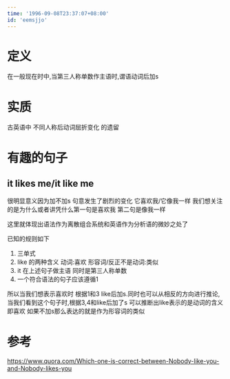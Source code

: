 ```yaml
---
time: '1996-09-08T23:37:07+08:00'
id: 'eemsjjo'
---
```


# 定义
在一般现在时中,当第三人称单数作主语时,谓语动词后加s
# 实质
古英语中 不同人称后动词屈折变化 的遗留

# 有趣的句子
## it likes me/it like me
很明显意义因为加不加s 句意发生了剧烈的变化 它喜欢我/它像我一样 我们想关注的是为什么或者讲凭什么第一句是喜欢我 第二句是像我一样

这里就体现出语法作为离散组合系统和英语作为分析语的微妙之处了

已知的规则如下
1. 三单式
2. like 的两种含义 动词:喜欢  形容词/反正不是动词:类似
3. it 在上述句子做主语 同时是第三人称单数 
4. 一个符合语法的句子应该遵循1
   
所以当我们想表示喜欢时 根据1和3 like后加s.同时也可以从相反的方向进行推论,当我们看到这个句子时,根据3,4和like后加了s 可以推断出like表示的是动词的含义即喜欢 如果不加s那么表达的就是作为形容词的类似

# 参考
https://www.quora.com/Which-one-is-correct-between-Nobody-like-you-and-Nobody-likes-you